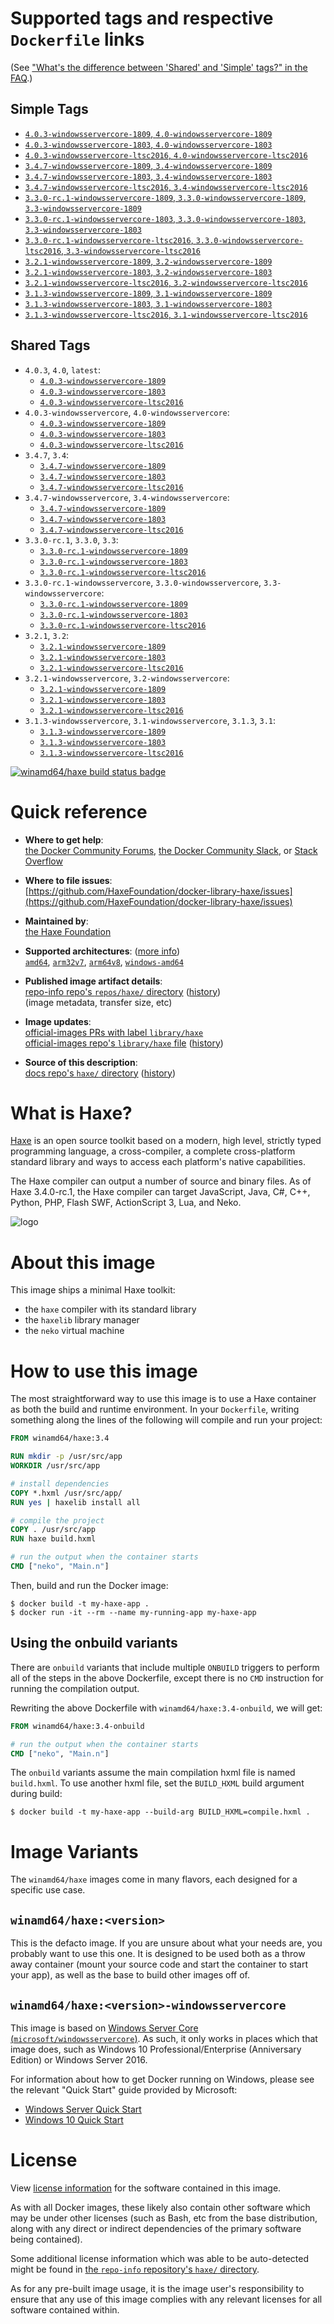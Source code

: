 <!--

********************************************************************************

WARNING:

    DO NOT EDIT "haxe/README.md"

    IT IS AUTO-GENERATED

    (from the other files in "haxe/" combined with a set of templates)

********************************************************************************

-->

# Supported tags and respective `Dockerfile` links

(See ["What's the difference between 'Shared' and 'Simple' tags?" in the FAQ](https://github.com/docker-library/faq#whats-the-difference-between-shared-and-simple-tags).)

## Simple Tags

-	[`4.0.3-windowsservercore-1809`, `4.0-windowsservercore-1809`](https://github.com/HaxeFoundation/docker-library-haxe/blob/cbdde13e4abf0ecbc0d0d23d9628cbc07d687786/4.0/windowsservercore-1809/Dockerfile)
-	[`4.0.3-windowsservercore-1803`, `4.0-windowsservercore-1803`](https://github.com/HaxeFoundation/docker-library-haxe/blob/cbdde13e4abf0ecbc0d0d23d9628cbc07d687786/4.0/windowsservercore-1803/Dockerfile)
-	[`4.0.3-windowsservercore-ltsc2016`, `4.0-windowsservercore-ltsc2016`](https://github.com/HaxeFoundation/docker-library-haxe/blob/cbdde13e4abf0ecbc0d0d23d9628cbc07d687786/4.0/windowsservercore-ltsc2016/Dockerfile)
-	[`3.4.7-windowsservercore-1809`, `3.4-windowsservercore-1809`](https://github.com/HaxeFoundation/docker-library-haxe/blob/7df74d220cce33998dde7623f8c9176d7fa938f7/3.4/windowsservercore-1809/Dockerfile)
-	[`3.4.7-windowsservercore-1803`, `3.4-windowsservercore-1803`](https://github.com/HaxeFoundation/docker-library-haxe/blob/7df74d220cce33998dde7623f8c9176d7fa938f7/3.4/windowsservercore-1803/Dockerfile)
-	[`3.4.7-windowsservercore-ltsc2016`, `3.4-windowsservercore-ltsc2016`](https://github.com/HaxeFoundation/docker-library-haxe/blob/7df74d220cce33998dde7623f8c9176d7fa938f7/3.4/windowsservercore-ltsc2016/Dockerfile)
-	[`3.3.0-rc.1-windowsservercore-1809`, `3.3.0-windowsservercore-1809`, `3.3-windowsservercore-1809`](https://github.com/HaxeFoundation/docker-library-haxe/blob/7df74d220cce33998dde7623f8c9176d7fa938f7/3.3/windowsservercore-1809/Dockerfile)
-	[`3.3.0-rc.1-windowsservercore-1803`, `3.3.0-windowsservercore-1803`, `3.3-windowsservercore-1803`](https://github.com/HaxeFoundation/docker-library-haxe/blob/7df74d220cce33998dde7623f8c9176d7fa938f7/3.3/windowsservercore-1803/Dockerfile)
-	[`3.3.0-rc.1-windowsservercore-ltsc2016`, `3.3.0-windowsservercore-ltsc2016`, `3.3-windowsservercore-ltsc2016`](https://github.com/HaxeFoundation/docker-library-haxe/blob/7df74d220cce33998dde7623f8c9176d7fa938f7/3.3/windowsservercore-ltsc2016/Dockerfile)
-	[`3.2.1-windowsservercore-1809`, `3.2-windowsservercore-1809`](https://github.com/HaxeFoundation/docker-library-haxe/blob/7df74d220cce33998dde7623f8c9176d7fa938f7/3.2/windowsservercore-1809/Dockerfile)
-	[`3.2.1-windowsservercore-1803`, `3.2-windowsservercore-1803`](https://github.com/HaxeFoundation/docker-library-haxe/blob/7df74d220cce33998dde7623f8c9176d7fa938f7/3.2/windowsservercore-1803/Dockerfile)
-	[`3.2.1-windowsservercore-ltsc2016`, `3.2-windowsservercore-ltsc2016`](https://github.com/HaxeFoundation/docker-library-haxe/blob/7df74d220cce33998dde7623f8c9176d7fa938f7/3.2/windowsservercore-ltsc2016/Dockerfile)
-	[`3.1.3-windowsservercore-1809`, `3.1-windowsservercore-1809`](https://github.com/HaxeFoundation/docker-library-haxe/blob/7df74d220cce33998dde7623f8c9176d7fa938f7/3.1/windowsservercore-1809/Dockerfile)
-	[`3.1.3-windowsservercore-1803`, `3.1-windowsservercore-1803`](https://github.com/HaxeFoundation/docker-library-haxe/blob/7df74d220cce33998dde7623f8c9176d7fa938f7/3.1/windowsservercore-1803/Dockerfile)
-	[`3.1.3-windowsservercore-ltsc2016`, `3.1-windowsservercore-ltsc2016`](https://github.com/HaxeFoundation/docker-library-haxe/blob/7df74d220cce33998dde7623f8c9176d7fa938f7/3.1/windowsservercore-ltsc2016/Dockerfile)

## Shared Tags

-	`4.0.3`, `4.0`, `latest`:
	-	[`4.0.3-windowsservercore-1809`](https://github.com/HaxeFoundation/docker-library-haxe/blob/cbdde13e4abf0ecbc0d0d23d9628cbc07d687786/4.0/windowsservercore-1809/Dockerfile)
	-	[`4.0.3-windowsservercore-1803`](https://github.com/HaxeFoundation/docker-library-haxe/blob/cbdde13e4abf0ecbc0d0d23d9628cbc07d687786/4.0/windowsservercore-1803/Dockerfile)
	-	[`4.0.3-windowsservercore-ltsc2016`](https://github.com/HaxeFoundation/docker-library-haxe/blob/cbdde13e4abf0ecbc0d0d23d9628cbc07d687786/4.0/windowsservercore-ltsc2016/Dockerfile)
-	`4.0.3-windowsservercore`, `4.0-windowsservercore`:
	-	[`4.0.3-windowsservercore-1809`](https://github.com/HaxeFoundation/docker-library-haxe/blob/cbdde13e4abf0ecbc0d0d23d9628cbc07d687786/4.0/windowsservercore-1809/Dockerfile)
	-	[`4.0.3-windowsservercore-1803`](https://github.com/HaxeFoundation/docker-library-haxe/blob/cbdde13e4abf0ecbc0d0d23d9628cbc07d687786/4.0/windowsservercore-1803/Dockerfile)
	-	[`4.0.3-windowsservercore-ltsc2016`](https://github.com/HaxeFoundation/docker-library-haxe/blob/cbdde13e4abf0ecbc0d0d23d9628cbc07d687786/4.0/windowsservercore-ltsc2016/Dockerfile)
-	`3.4.7`, `3.4`:
	-	[`3.4.7-windowsservercore-1809`](https://github.com/HaxeFoundation/docker-library-haxe/blob/7df74d220cce33998dde7623f8c9176d7fa938f7/3.4/windowsservercore-1809/Dockerfile)
	-	[`3.4.7-windowsservercore-1803`](https://github.com/HaxeFoundation/docker-library-haxe/blob/7df74d220cce33998dde7623f8c9176d7fa938f7/3.4/windowsservercore-1803/Dockerfile)
	-	[`3.4.7-windowsservercore-ltsc2016`](https://github.com/HaxeFoundation/docker-library-haxe/blob/7df74d220cce33998dde7623f8c9176d7fa938f7/3.4/windowsservercore-ltsc2016/Dockerfile)
-	`3.4.7-windowsservercore`, `3.4-windowsservercore`:
	-	[`3.4.7-windowsservercore-1809`](https://github.com/HaxeFoundation/docker-library-haxe/blob/7df74d220cce33998dde7623f8c9176d7fa938f7/3.4/windowsservercore-1809/Dockerfile)
	-	[`3.4.7-windowsservercore-1803`](https://github.com/HaxeFoundation/docker-library-haxe/blob/7df74d220cce33998dde7623f8c9176d7fa938f7/3.4/windowsservercore-1803/Dockerfile)
	-	[`3.4.7-windowsservercore-ltsc2016`](https://github.com/HaxeFoundation/docker-library-haxe/blob/7df74d220cce33998dde7623f8c9176d7fa938f7/3.4/windowsservercore-ltsc2016/Dockerfile)
-	`3.3.0-rc.1`, `3.3.0`, `3.3`:
	-	[`3.3.0-rc.1-windowsservercore-1809`](https://github.com/HaxeFoundation/docker-library-haxe/blob/7df74d220cce33998dde7623f8c9176d7fa938f7/3.3/windowsservercore-1809/Dockerfile)
	-	[`3.3.0-rc.1-windowsservercore-1803`](https://github.com/HaxeFoundation/docker-library-haxe/blob/7df74d220cce33998dde7623f8c9176d7fa938f7/3.3/windowsservercore-1803/Dockerfile)
	-	[`3.3.0-rc.1-windowsservercore-ltsc2016`](https://github.com/HaxeFoundation/docker-library-haxe/blob/7df74d220cce33998dde7623f8c9176d7fa938f7/3.3/windowsservercore-ltsc2016/Dockerfile)
-	`3.3.0-rc.1-windowsservercore`, `3.3.0-windowsservercore`, `3.3-windowsservercore`:
	-	[`3.3.0-rc.1-windowsservercore-1809`](https://github.com/HaxeFoundation/docker-library-haxe/blob/7df74d220cce33998dde7623f8c9176d7fa938f7/3.3/windowsservercore-1809/Dockerfile)
	-	[`3.3.0-rc.1-windowsservercore-1803`](https://github.com/HaxeFoundation/docker-library-haxe/blob/7df74d220cce33998dde7623f8c9176d7fa938f7/3.3/windowsservercore-1803/Dockerfile)
	-	[`3.3.0-rc.1-windowsservercore-ltsc2016`](https://github.com/HaxeFoundation/docker-library-haxe/blob/7df74d220cce33998dde7623f8c9176d7fa938f7/3.3/windowsservercore-ltsc2016/Dockerfile)
-	`3.2.1`, `3.2`:
	-	[`3.2.1-windowsservercore-1809`](https://github.com/HaxeFoundation/docker-library-haxe/blob/7df74d220cce33998dde7623f8c9176d7fa938f7/3.2/windowsservercore-1809/Dockerfile)
	-	[`3.2.1-windowsservercore-1803`](https://github.com/HaxeFoundation/docker-library-haxe/blob/7df74d220cce33998dde7623f8c9176d7fa938f7/3.2/windowsservercore-1803/Dockerfile)
	-	[`3.2.1-windowsservercore-ltsc2016`](https://github.com/HaxeFoundation/docker-library-haxe/blob/7df74d220cce33998dde7623f8c9176d7fa938f7/3.2/windowsservercore-ltsc2016/Dockerfile)
-	`3.2.1-windowsservercore`, `3.2-windowsservercore`:
	-	[`3.2.1-windowsservercore-1809`](https://github.com/HaxeFoundation/docker-library-haxe/blob/7df74d220cce33998dde7623f8c9176d7fa938f7/3.2/windowsservercore-1809/Dockerfile)
	-	[`3.2.1-windowsservercore-1803`](https://github.com/HaxeFoundation/docker-library-haxe/blob/7df74d220cce33998dde7623f8c9176d7fa938f7/3.2/windowsservercore-1803/Dockerfile)
	-	[`3.2.1-windowsservercore-ltsc2016`](https://github.com/HaxeFoundation/docker-library-haxe/blob/7df74d220cce33998dde7623f8c9176d7fa938f7/3.2/windowsservercore-ltsc2016/Dockerfile)
-	`3.1.3-windowsservercore`, `3.1-windowsservercore`, `3.1.3`, `3.1`:
	-	[`3.1.3-windowsservercore-1809`](https://github.com/HaxeFoundation/docker-library-haxe/blob/7df74d220cce33998dde7623f8c9176d7fa938f7/3.1/windowsservercore-1809/Dockerfile)
	-	[`3.1.3-windowsservercore-1803`](https://github.com/HaxeFoundation/docker-library-haxe/blob/7df74d220cce33998dde7623f8c9176d7fa938f7/3.1/windowsservercore-1803/Dockerfile)
	-	[`3.1.3-windowsservercore-ltsc2016`](https://github.com/HaxeFoundation/docker-library-haxe/blob/7df74d220cce33998dde7623f8c9176d7fa938f7/3.1/windowsservercore-ltsc2016/Dockerfile)

[![winamd64/haxe build status badge](https://img.shields.io/jenkins/s/https/doi-janky.infosiftr.net/job/multiarch/job/windows-amd64/job/haxe.svg?label=winamd64/haxe%20%20build%20job)](https://doi-janky.infosiftr.net/job/multiarch/job/windows-amd64/job/haxe/)

# Quick reference

-	**Where to get help**:  
	[the Docker Community Forums](https://forums.docker.com/), [the Docker Community Slack](http://dockr.ly/slack), or [Stack Overflow](https://stackoverflow.com/search?tab=newest&q=docker)

-	**Where to file issues**:  
	[https://github.com/HaxeFoundation/docker-library-haxe/issues](https://github.com/HaxeFoundation/docker-library-haxe/issues)

-	**Maintained by**:  
	[the Haxe Foundation](https://github.com/HaxeFoundation/docker-library-haxe)

-	**Supported architectures**: ([more info](https://github.com/docker-library/official-images#architectures-other-than-amd64))  
	[`amd64`](https://hub.docker.com/r/amd64/haxe/), [`arm32v7`](https://hub.docker.com/r/arm32v7/haxe/), [`arm64v8`](https://hub.docker.com/r/arm64v8/haxe/), [`windows-amd64`](https://hub.docker.com/r/winamd64/haxe/)

-	**Published image artifact details**:  
	[repo-info repo's `repos/haxe/` directory](https://github.com/docker-library/repo-info/blob/master/repos/haxe) ([history](https://github.com/docker-library/repo-info/commits/master/repos/haxe))  
	(image metadata, transfer size, etc)

-	**Image updates**:  
	[official-images PRs with label `library/haxe`](https://github.com/docker-library/official-images/pulls?q=label%3Alibrary%2Fhaxe)  
	[official-images repo's `library/haxe` file](https://github.com/docker-library/official-images/blob/master/library/haxe) ([history](https://github.com/docker-library/official-images/commits/master/library/haxe))

-	**Source of this description**:  
	[docs repo's `haxe/` directory](https://github.com/docker-library/docs/tree/master/haxe) ([history](https://github.com/docker-library/docs/commits/master/haxe))

# What is Haxe?

[Haxe](https://haxe.org) is an open source toolkit based on a modern, high level, strictly typed programming language, a cross-compiler, a complete cross-platform standard library and ways to access each platform's native capabilities.

The Haxe compiler can output a number of source and binary files. As of Haxe 3.4.0-rc.1, the Haxe compiler can target JavaScript, Java, C#, C++, Python, PHP, Flash SWF, ActionScript 3, Lua, and Neko.

![logo](https://raw.githubusercontent.com/docker-library/docs/8ae987dec04fb5ecc15adcba1f9d62b40d0d3ec2/haxe/logo.png)

# About this image

This image ships a minimal Haxe toolkit:

-	the `haxe` compiler with its standard library
-	the `haxelib` library manager
-	the `neko` virtual machine

# How to use this image

The most straightforward way to use this image is to use a Haxe container as both the build and runtime environment. In your `Dockerfile`, writing something along the lines of the following will compile and run your project:

```dockerfile
FROM winamd64/haxe:3.4

RUN mkdir -p /usr/src/app
WORKDIR /usr/src/app

# install dependencies
COPY *.hxml /usr/src/app/
RUN yes | haxelib install all

# compile the project
COPY . /usr/src/app
RUN haxe build.hxml

# run the output when the container starts
CMD ["neko", "Main.n"]
```

Then, build and run the Docker image:

```console
$ docker build -t my-haxe-app .
$ docker run -it --rm --name my-running-app my-haxe-app
```

## Using the onbuild variants

There are `onbuild` variants that include multiple `ONBUILD` triggers to perform all of the steps in the above Dockerfile, except there is no `CMD` instruction for running the compilation output.

Rewriting the above Dockerfile with `winamd64/haxe:3.4-onbuild`, we will get:

```dockerfile
FROM winamd64/haxe:3.4-onbuild

# run the output when the container starts
CMD ["neko", "Main.n"]
```

The `onbuild` variants assume the main compilation hxml file is named `build.hxml`. To use another hxml file, set the `BUILD_HXML` build argument during build:

```console
$ docker build -t my-haxe-app --build-arg BUILD_HXML=compile.hxml .
```

# Image Variants

The `winamd64/haxe` images come in many flavors, each designed for a specific use case.

## `winamd64/haxe:<version>`

This is the defacto image. If you are unsure about what your needs are, you probably want to use this one. It is designed to be used both as a throw away container (mount your source code and start the container to start your app), as well as the base to build other images off of.

## `winamd64/haxe:<version>-windowsservercore`

This image is based on [Windows Server Core (`microsoft/windowsservercore`)](https://hub.docker.com/r/microsoft/windowsservercore/). As such, it only works in places which that image does, such as Windows 10 Professional/Enterprise (Anniversary Edition) or Windows Server 2016.

For information about how to get Docker running on Windows, please see the relevant "Quick Start" guide provided by Microsoft:

-	[Windows Server Quick Start](https://msdn.microsoft.com/en-us/virtualization/windowscontainers/quick_start/quick_start_windows_server)
-	[Windows 10 Quick Start](https://msdn.microsoft.com/en-us/virtualization/windowscontainers/quick_start/quick_start_windows_10)

# License

View [license information](https://haxe.org/foundation/open-source.html) for the software contained in this image.

As with all Docker images, these likely also contain other software which may be under other licenses (such as Bash, etc from the base distribution, along with any direct or indirect dependencies of the primary software being contained).

Some additional license information which was able to be auto-detected might be found in [the `repo-info` repository's `haxe/` directory](https://github.com/docker-library/repo-info/tree/master/repos/haxe).

As for any pre-built image usage, it is the image user's responsibility to ensure that any use of this image complies with any relevant licenses for all software contained within.
